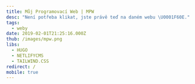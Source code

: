 ```yaml
---
title: Můj Programovací Web | MPW
desc: "Není potřeba klikat, jste právě teď na daném webu \U0001F60E."
tags:
  - weby
date: 2019-02-01T21:25:16.000Z
thub: /images/mpw.png
libs:
  - HUGO
  - NETLIFYCMS
  - TAILWIND.CSS
redirect: /
mobile: true
---
```

 
